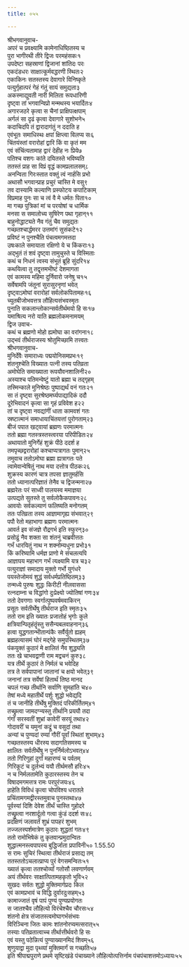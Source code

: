 ```yaml
---
title: ०५५

---
```

श्रीभगवानुवाच-  
अपरं च प्रवक्ष्यामि कामेनाधिष्ठितस्य च  
पुरा भागीरथी तीरे द्विजः परमहंसकः१  
उपदेष्टा सहस्राणां द्विजानां शांतिदः परः  
एकदंडधरः साक्षात्कूर्मवद्धरणी स्थितः२  
एकाकिनः सतस्तस्य देवागारे विनिष्कृते  
पत्युर्गृहात्परं गेहं गंतुं सायं समुद्यता३  
अकस्माद्युवती नारी मिलिता रूपधारिणी  
दृष्ट्वा तां भगवान्विप्रो मन्मथस्य भयार्दितः४  
अगारजठरे कृत्वा स चैनां प्राक्षिपत्क्षपाम्  
अर्गलं सा दृढं कृत्वा देवागारे सुशोभने५  
कदाचिदपि तं द्वारादागंतुं न ददाति ह  
एवंभूतः समाधिस्थः क्षपां क्षिप्त्वा विलप्य सः६  
चिंतयंस्तां वरारोहां द्वारि किं वा कृतं मम  
एवं संचिंत्यतामाह द्वारं देहीह नः प्रिये७  
पतिश्च वशगः कांते दयितस्ते भविष्यति  
ततस्तं प्राह सा विप्रं वृद्धं कामप्रलालसम्८  
अनन्विता गिरःस्तात वक्तुं त्वं नार्हसि प्रभो  
अथासौ भगवान्प्राह प्रचुरं चास्ति मे वसु९  
तव दास्यामि कल्याणि प्रस्फोटय कपाटिकाम्  
विप्रमाह पुनः सा च त्वं वै मे धर्मतः पिता१०  
मा गच्छ पुत्रिकां मां च परयोषां च धार्मिक  
मनसा स समालोच्य सुषिरेण पथा गृहान्११  
बाहुनोद्धाट्यते नैव गंतुं चैव समुद्यतः  
गच्छतश्चार्द्धमरर उत्तमांगं सुसंकटे१२  
प्रविष्टं न पुनश्चैति पंचत्वमगमत्तदा  
उषःकाले समायाता रक्षिणो ये च किंकराः१३  
अद्भुतं तं शवं दृष्ट्वा तामुचुस्ते च विस्मिताः  
कथं च निधनं त्वस्य संभूतं ब्रूहि सुंदरि१४  
कथयित्वा तु तद्वृत्तमभीष्टं देशमागता  
एवं कामस्य महिमा दुर्निवारो जनेषु च१५  
सर्वेषामपि जंतूनां सुरासुरनृणां भवेत्  
दृष्ट्वाऽमोघां वरारोहां सर्वलोकपितामहः१६  
च्युतबीजोभवत्तत्र लौहित्यसंभवस्मृतः  
पुनाति सकलान्लोकान्सर्वतीर्थमयो हि सः१७  
यमाश्रित्य नरो याति ब्रह्मलोकमनामयम्  
द्विज उवाच-  
कथं च ब्रह्मणो मोहो ह्यमोघा का वरांगना१८  
उद्भवं तीर्थराजस्य श्रोतुमिच्छामि तत्त्वतः  
श्रीभगवानुवाच-  
मुनिर्देवैः समाराध्यः पद्मयोनिसमप्रभः१९  
शंतनुश्चेति विख्यातः पत्नी तस्य पतिव्रता  
अमोघेति समाख्याता रूपयौवनशालिनी२०  
अस्याश्च पतिमन्वेष्टुं यातो ब्रह्मा च तद्गृहम्  
तस्मिन्काले मुनिश्रेष्ठः पुष्पाद्यर्थं वनं गतः२१  
सा तं दृष्ट्वा सुरश्रेष्ठमर्घ्यपाद्यादिकं ददौ  
दूरेभिवादनं कृत्वा सा गृहं प्रविवेश ह२२  
तां च दृष्ट्वा नवद्यांगीं धाता कामवशं गतः  
स्रष्टात्मानं समाधायाचिंतयत्तां पुरोगताम्२३  
बीजं पपात खट्वायां ब्रह्मणः परमात्मनः  
ततो ब्रह्मा गतस्त्रस्तस्त्वरया परिपीडितः२४  
अथायातो मुनिर्गेहं शुक्रं पीठे ददर्श ह  
तमपृच्छद्वरारोहां कश्चाप्यत्रागतः पुमान्२५  
तमुवाच ततोऽमोघा ब्रह्मा ह्यत्रागतः पते  
त्वामेवान्वेषितुं नाथ मया दत्तोत्र पीठकः२६  
शुक्रस्य कारणं चात्र तपसा ज्ञातुमर्हसि  
ततो ध्यानात्परिज्ञातं तेनैव च द्विजन्मना२७  
ब्रह्मरेतः परं साध्वी पालयस्व ममाज्ञया  
उत्पद्यते सुतस्ते तु सर्वलोकैकपावनः२८  
आवयोः सर्वकल्याणं फलिष्यति मनोगतम्  
ततः पतिव्रता तस्य आज्ञामागृह्य संभवात्२९  
पपौ रेतो महाभागा ब्रह्मणः परमात्मनः  
आवर्त इव संजज्ञे रौद्रगर्भ इति स्फुरन्३०  
प्रसोढुं नैव शक्ता सा शंतनुं चाब्रवीत्ततः  
गर्भं धारयितुं नाथ न शक्नोम्यधुना प्रभो३१  
किं करिष्यामि धर्मज्ञ प्राणो मे संचलत्यपि  
आज्ञापय महाभाग गर्भं त्यक्ष्यामि यत्र च३२  
पत्युराज्ञां समादाय मुक्तो गर्भो युगंधरे  
पयस्तेजोमयं शुद्धं सर्वधर्मप्रतिष्ठितम्३३  
तन्मध्ये पुरुषः शुद्धः किरीटी नीलवाससा  
रत्नदाम्ना च विद्धांगो दुःप्रेक्ष्यो ज्योतिषां गणः३४  
ततो देवगणाः स्वर्गात्पुष्पवर्षमवाकिरन्  
प्रसूतः सर्वतीर्थेषु तीर्थराज इति स्मृतः३५  
ततो राम इति ख्यातः प्रजातोहं भृगोः कुले  
क्षत्रियान्पितृहंतॄंस्तु ससैन्यबलवाहनान्३६  
हत्वा युद्धगतान्भीतान्पंकैः सर्वैर्युतो ह्यहम्  
ब्रह्महत्यासमं घोरं मद्गेहे समुपस्थितम्३७  
पंकयुक्तं कुठारं मे क्षालितं नैव शुद्ध्यति  
ततः खे चाभवद्वाणी राम मद्वचनं कुरु३८  
यत्र तीर्थे कुठारं ते निर्मलं च भवेदिह  
तत्र ते सर्वपापानां जातानां च क्षयो भवेत्३९  
जनानां तत्र सर्वेषां हितार्थं तिष्ठ मानद  
चपलं गच्छ तीर्थानि सर्वाणि सुमहांति च४०  
तेषां मध्ये महातीर्थे पर्शुः शुद्धो भवेद्यदि  
तं च जानीहि तीर्थेषु मुक्तिदं परिकीर्तितम्४१  
तच्छ्रुत्वा जामदग्न्यस्तु तीर्थानि प्रययौ तदा  
गंगां सरस्वतीं शुभ्रां कावेरीं सरयूं तथा४२  
गोदावरीं च यमुनां कद्रूं च वसुदां तथा  
अन्यां च पुण्यदां रम्यां गौरीं पूर्वां स्थितां शुभाम्४३  
गच्छतस्तस्य धीरस्य सदागतिसमस्य च  
क्षालितः सर्वतीर्थेषु न पुनर्निर्मलोऽभवत्४४  
ततो गिरिगुहां दुर्गां महारण्यं च पर्वतम्  
गिरिकूटं च दुर्लभ्यं ययौ तीर्थमसौ हरिः४५  
न च निर्मलतामेति कुठारस्तस्य तेन च  
विषादमगमत्तत्र रामः परपुरंजयः४६  
हाहेति विविधं कृत्वा चोपविश्य धरातले  
प्रचिंतामगमद्वीरस्तमुवाच पुनस्तथा४७  
पूर्वस्यां दिशि देवेश तीर्थं चास्ति गुहोदरे  
तच्छ्रुत्वा नरशार्दूलो गत्वा कुंडं ददर्श सः४८  
प्रदक्षिणं जलावर्तं शुभ्रं पापहरं शुभम्  
तज्जलस्पर्शमात्रेण कुठारः शुद्धतां गतः४९  
ततो रामोभिषेकं तु कृतवान्प्रमुदान्वितः  
शुद्धात्मनस्त्वपापस्य बुद्धिर्जाता प्रपाविनी५० 1.55.50  
स रामः सुचिरं स्थित्वा तीर्थराजं प्रसाद्य तम्  
ततस्ततोऽचलात्प्राप्य पुरं वेगसमन्वितः५१  
ख्यातं कृत्वा ततश्चोर्व्यां गतोसौ लवणार्णवम्  
अयं तीर्थवरः साक्षात्पितामहकृतो भुवि५२  
सुखदः सर्वतः शुद्धो मुक्तिमार्गप्रदः किल  
एवं कामप्रभावं च विद्धि दुर्वारदुःसहम्५३  
कामाज्जातं वृषं पापं पुण्यं पुण्यप्रयोगतः  
स जातश्चैव लौहित्यो विरंचेश्चैव चौरसः५४  
शंतनो क्षेत्र संजातस्त्वमोघागर्भसंभवः  
विरिञ्चिना जितः कामः शांतनोरप्यमत्सरात्५५  
तस्याः पतिव्रतात्वाच्च तीर्थात्तीर्थवरो हि सः  
एवं यस्तु पठेन्नित्यं पुण्याख्यानमिदं शिवम्५६  
शृणुयाद्वा मुदा पृथ्व्यां मुक्तिमार्गं स गच्छति५७  
इति श्रीपाद्मपुराणे प्रथमे सृष्टिखंडे पंचाख्याने लौहित्योत्पत्तिर्नाम पंचपंचाशत्तमोऽध्यायः५५